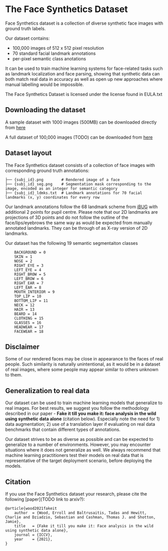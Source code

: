 # The Face Synthetics Dataset

Face Synthetics dataset is a collection of diverse synthetic face images with ground truth labels.

Our dataset contains:
- 100,000 images of 512 x 512 pixel resolution
- 70 standard facial landmark annotations
- per-pixel semantic class anotations

It can be used to train machine learning systems for face-related tasks such as landmark localization and face parsing, showing that synthetic data can both match real data in accuracy as well as open up new approaches where manual labelling would be impossible.

The Face Synthetics Dataset is licensed under the license found in EULA.txt

## Downloading the dataset

A sample dataset with 1000 images (500MB) can be downloaded directly from [here](https://facesyntheticspubwedata.blob.core.windows.net/iccv-2021/dataset_1000.zip)

A full dataset of 100,000 images (TODO) can be downloaded from [here](https://facesyntheticspubwedata.blob.core.windows.net/iccv-2021/dataset_100k.zip)

## Dataset layout

The Face Synthetics dataset consists of a collection of face images with corresponding ground truth annotations:

```
├── {subj_id}.png        # Rendered image of a face
├── {subj_id}_seg.png    # Segmentation mask corresponding to the image, encoded as an integer for semantic category
├── {subj_id}_ldmks.txt  # Landmark annotations for 70 facial landmarks (x, y) coordinates for every row
```

Our landmark annotations follow the 68 landmark scheme from [iBUG](https://ibug.doc.ic.ac.uk/resources/300-W/) with additional 2 points for pupil centre. 
Please note that our 2D landmarks are projections of 3D points and do not follow the outline of the face/lips/eyebrows the same way as would be expected from manually annotated landmarks.
They can be through of as X-ray version of 2D landmarks.

Our dataset has the following 19 semantic segmentaiton classes
```
    BACKGROUND = 0
    SKIN = 1
    NOSE = 2
    RIGHT_EYE = 3
    LEFT_EYE = 4
    RIGHT_BROW = 5
    LEFT_BROW = 6
    RIGHT_EAR = 7
    LEFT_EAR = 8
    MOUTH_INTERIOR = 9
    TOP_LIP = 10
    BOTTOM_LIP = 11
    NECK = 12
    HAIR = 13
    BEARD = 14
    CLOTHING = 15
    GLASSES = 16
    HEADWEAR = 17
    FACEWEAR = 18
```

## Disclaimer

Some of our rendered faces may be close in appearance to the faces of real people.  Such similarity is naturally unintentional, as it would be in a dataset of real images, where some people may appear similar to others unknown to them.


## Generalization to real data

Our dataset can be used to train machine learning models that generalize to real images. For best results, we suggest you follow the methodology described in our paper - **Fake it till you make it: face analysis in the wild using synthetic data alone** (citation below). Especially note the need for 1) data augmentation; 2) use of a translation layer if evaluating on real data benchmarks that contain different types of annotations.

Our dataset strives to be as diverse as possible and can be expected to generalize to a number of environments. However, you may encounter situations where it does not generalize as well. We always recommend that machine learning practitioners test their models on real data that is representative of the target deployment scenario, before deploying the models.


## Citation

If you use the Face Synthetics dataset your research, please cite the following [paper](TODO link to arxiv?):


```
@article{wood2021fakeit
    author  = {Wood, Erroll and Baltrusaitis, Tadas and Hewitt, Charlie and Dziadzio, Sebastian and Cashman, Thomas J. and Shotton, Jamie},
    title   = {Fake it till you make it: Face analysis in the wild using synthetic data alone},
    journal = {ICCV},
    year    = {2021},
}
```
